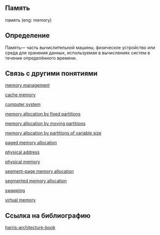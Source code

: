 ## Память
память (eng: memory) 

## Определение
Память— часть вычислительной машины, физическое устройство или среда для хранения данных, используемая в вычислениях систем в течение определённого времени.

## Cвязь с другими понятиями 

[memory management](https://github.com/vernikkkkkkkkkkkkkkkkkkk/concept/blob/main/virtual%20machines/memory%20management/memory%20management.md)

[cache memory](https://github.com/vernikkkkkkkkkkkkkkkkkkk/concept/blob/main/virtual%20machines/memory%20management/cache%20memory.md)

[computer system](https://github.com/vernikkkkkkkkkkkkkkkkkkk/concept/blob/main/virtual%20machines/memory%20management/computer%20system.md)

[memory allocation by fixed partitions](https://github.com/vernikkkkkkkkkkkkkkkkkkk/concept/blob/main/virtual%20machines/memory%20management/memory%20allocation%20by%20fixed%20partitions.md)

[memory allocation by moving partitions](https://github.com/vernikkkkkkkkkkkkkkkkkkk/concept/blob/main/virtual%20machines/memory%20management/memory%20allocation%20by%20moving%20partitions.md)

[memory allocation by partitions of variable size](https://github.com/vernikkkkkkkkkkkkkkkkkkk/concept/blob/main/virtual%20machines/memory%20management/memory%20allocation%20by%20partitions%20of%20variable%20size.md)

[paged memory allocation](https://github.com/vernikkkkkkkkkkkkkkkkkkk/concept/blob/main/virtual%20machines/memory%20management/paged%20memory%20allocation.md)

[physical address](https://github.com/vernikkkkkkkkkkkkkkkkkkk/concept/blob/main/virtual%20machines/memory%20management/physical%20address.md)

[physical  memory](https://github.com/vernikkkkkkkkkkkkkkkkkkk/concept/blob/main/virtual%20machines/memory%20management/physical%20memory.md)

[segment-page memory allocation](https://github.com/vernikkkkkkkkkkkkkkkkkkk/concept/blob/main/virtual%20machines/memory%20management/segment-page%20memory%20allocation.md)

[segmented memory allocation](https://github.com/vernikkkkkkkkkkkkkkkkkkk/concept/blob/main/virtual%20machines/memory%20management/segmented%20memory%20allocation.md)

[swapping](https://github.com/vernikkkkkkkkkkkkkkkkkkk/concept/blob/main/virtual%20machines/memory%20management/swapping.md)

[virtual memory](https://github.com/vernikkkkkkkkkkkkkkkkkkk/concept/blob/main/virtual%20machines/memory%20management/virtual%20memory.md)


## Cсылка на библиографию

[harris-architecture-book](https://github.com/vernikkkkkkkkkkkkkkkkkkk/concept/blob/main/bibliography/memory%20management/harris-architecture-book.md)


